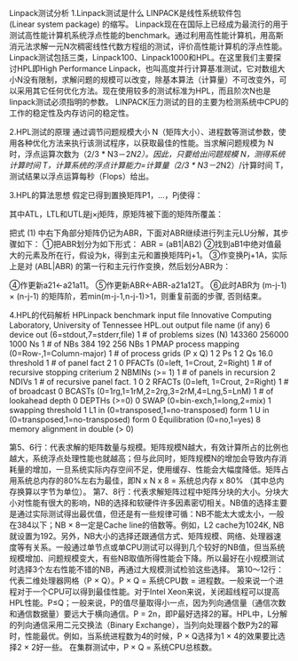 Linpack测试分析
1.Linpack测试是什么
LINPACK是线性系统软件包(Linear system package) 的缩写。
Linpack现在在国际上已经成为最流行的用于测试高性能计算机系统浮点性能的benchmark。通过利用高性能计算机，用高斯消元法求解一元N次稠密线性代数方程组的测试，评价高性能计算机的浮点性能。
Linpack测试包括三类，Linpack100、Linpack1000和HPL。在这里我们主要探讨HPL即High Performance Linpack，也叫高度并行计算基准测试，它对数组大小N没有限制，求解问题的规模可以改变，除基本算法（计算量）不可改变外，可以采用其它任何优化方法。现在使用较多的测试标准为HPL，而且阶次N也是linpack测试必须指明的参数。
LINPACK压力测试的目的主要为检测系统中CPU的工作的稳定性及内存访问的稳定性。

2.HPL测试的原理
通过调节问题规模大小 N（矩阵大小）、进程数等测试参数，使用各种优化方法来执行该测试程序，以获取最佳的性能。当求解问题规模为 N 时，浮点运算次数为（2/3 * N3－2*N2）。因此，只要给出问题规模 N，测得系统计算时间 T，计算系统的浮点计算能力=计算量（2/3 * N3－2*N2）/计算时间 T，测试结果以浮点运算每秒（Flops）给出。

3.HPL的算法思想
假定已得到置换矩阵P1，…，Pj使得：

其中ATL，LTL和UTL是j×j矩阵，原矩阵被下面的矩阵所覆盖：

把式 (1) 中右下角部分矩阵仍记为ABR，下面对ABR继续进行列主元LU分解，其步骤如下：
①把ABR划分为如下形式：
ABR = (aB1|AB2)
②找到aB1中绝对值最大的元素及所在行，假设为k，得到主元和置换矩阵Pj+1。
③作变换Pj+1A，实际上是对 (ABL|ABR) 的第一行和主元行作变换，然后划分ABR为：

④作更新a21←a21a11。
⑤作更新ABR←ABR-a21a12T。
⑥此时ABR为 (m-j-1) × (n-j-1) 的矩阵阶，若min(m-j-1,n-j-1)>1，则重复前面的步骤, 否则结束。

4.HPL的代码解析
HPLinpack benchmark input file
Innovative Computing Laboratory, University of Tennessee
HPL.out output file name (if any)
6 device out (6=stdout,7=stderr,file)
1 # of problems sizes (N) 
143360 256000 1000 Ns 
1 # of NBs 
384 192 256 NBs 
1 PMAP process mapping (0=Row-,1=Column-major)
1 # of process grids (P x Q)
1 2 Ps 
1 2 Qs 
16.0 threshold
1 # of panel fact
2 1 0 PFACTs (0=left, 1=Crout, 2=Right)
1 # of recursive stopping criterium
2 NBMINs (>= 1)
1 # of panels in recursion
2 NDIVs
1 # of recursive panel fact.
1 0 2 RFACTs (0=left, 1=Crout, 2=Right)
1 # of broadcast
0 BCASTs (0=1rg,1=1rM,2=2rg,3=2rM,4=Lng,5=LnM)
1 # of lookahead depth
0 DEPTHs (>=0)
0 SWAP (0=bin-exch,1=long,2=mix)
1 swapping threshold
1 L1 in (0=transposed,1=no-transposed) form
1 U in (0=transposed,1=no-transposed) form
0 Equilibration (0=no,1=yes)
8 memory alignment in double (> 0)

第5、6行：代表求解的矩阵数量与规模。矩阵规模N越大，有效计算所占的比例也越大，系统浮点处理性能也就越高；但与此同时，矩阵规模N的增加会导致内存消耗量的增加，一旦系统实际内存空间不足，使用缓存、性能会大幅度降低。矩阵占用系统总内存的80%左右为最佳，即N x N x 8 = 系统总内存 x 80% （其中总内存换算以字节为单位）。
第7、8行：代表求解矩阵过程中矩阵分块的大小。分块大小对性能有很大的影响，NB的选择和软硬件许多因素密切相关。NB值的选择主要是通过实际测试得出最优值，但还是有一些规律可循：NB不能太大或太小，一般在384以下；NB × 8一定是Cache line的倍数等。例如，L2 cache为1024K, NB就设置为192。另外，NB大小的选择还跟通信方式、矩阵规模、网络、处理器速度等有关系。一般通过单节点或单CPU测试可以得到几个较好的NB值，但当系统规模增加、问题规模变大，有些NB取值所得性能会下降。所以最好在小规模测试时选择3个左右性能不错的NB，再通过大规模测试检验这些选择。
第10～12行：代表二维处理器网格（P × Q）。P × Q = 系统CPU数 = 进程数。一般来说一个进程对于一个CPU可以得到最佳性能。对于Intel Xeon来说，关闭超线程可以提高HPL性能。P≤Q；一般来说，P的值尽量取得小一点，因为列向通信量（通信次数和通信数据量）要远大于横向通信。P = 2n，即P最好选择2的幂。HPL中，L分解的列向通信采用二元交换法（Binary Exchange），当列向处理器个数P为2的幂时，性能最优。例如，当系统进程数为4的时候，P × Q选择为1 × 4的效果要比选择2 × 2好一些。 在集群测试中，P × Q = 系统CPU总核数。
